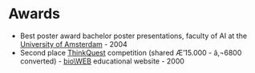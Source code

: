 # Awards

<ul>
  <li>Best poster award bachelor poster presentations, faculty of AI at the <a href="http://www.uva.nl" target="_blank">University of Amsterdam</a> - 2004</li>
  <li>Second place <a href="http://www.thinkquest.org/competition/categories.html" target="_blank">ThinkQuest</a> competition (shared Æ’15.000 - â‚¬6800 converted) - <a href="http://mediatheek.thinkquest.nl/~kl061/" target="_blank">bio\WEB</a> educational website - 2000</li>
</ul>